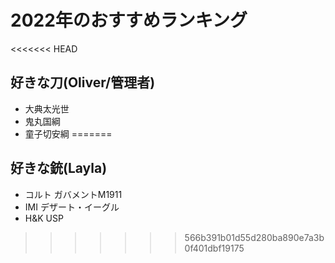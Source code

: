 # 2022年のおすすめランキング

<<<<<<< HEAD
## 好きな刀(Oliver/管理者)
- 大典太光世
- 鬼丸国綱
- 童子切安綱
=======
## 好きな銃(Layla)
- コルト ガバメントM1911
- IMI デザート・イーグル
- H&K USP
>>>>>>> 566b391b01d55d280ba890e7a3b0f401dbf19175
